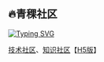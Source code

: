 ## 🔥青稞社区

[![Typing SVG](https://readme-typing-svg.demolab.com?font=Zhi+Mang+Xing&pause=1000&color=000000&width=435&lines=%E9%9D%92%E5%B9%B4AI%E7%A0%94%E7%A9%B6%E5%91%98Idea%E5%8A%A0%E6%B2%B9%E7%AB%99%EF%BC%8CAI%E5%BC%80%E5%8F%91%E8%80%85%E7%9A%84%E6%96%B0%E8%83%BD%E6%BA%90%E5%85%85%E7%94%B5%E6%A1%A9%EF%BC%81)](https://git.io/typing-svg)

[技术社区](https://qingkelab.github.io)、[知识社区](https://qingkelab.github.io/talks)【[H5版](https://appodzjvyp51702.h5.xiaoeknow.com)】



<!--
**qingkelab/qingkelab** is a ✨ _special_ ✨ repository because its `README.md` (this file) appears on your GitHub profile.

Here are some ideas to get you started:

- 🔭 I’m currently working on ...
- 🌱 I’m currently learning ...
- 👯 I’m looking to collaborate on ...
- 🤔 I’m looking for help with ...
- 💬 Ask me about ...
- 📫 How to reach me: ...
- 😄 Pronouns: ...
- ⚡ Fun fact: ...
  -->
